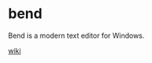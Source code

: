 # bend
Bend is a modern text editor for Windows.

[wiki](https://github.com/sushanthr/bend/wiki/Bend)
